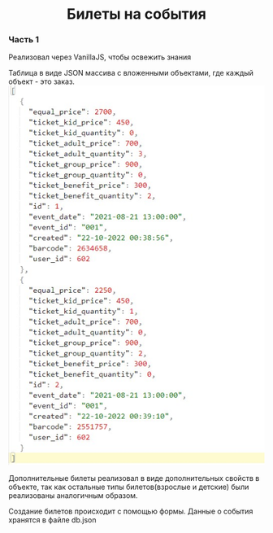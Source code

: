 <h1 align="center">Билеты на события</h1>
<h3 style="font-weight: bold">Часть 1</h3>

Реализовал через VanillaJS, чтобы освежить знания

Таблица в виде JSON массива с вложенными объектами, где каждый объект - это заказ.
![alt](./img/orders.jpg)

Дополнительные билеты реализовал в виде дополнительных свойств в объекте, так как остальные типы билетов(взрослые и детские) были реализованы аналогичным образом.

Создание билетов происходит с помощью формы. Данные о события хранятся в файле db.json


